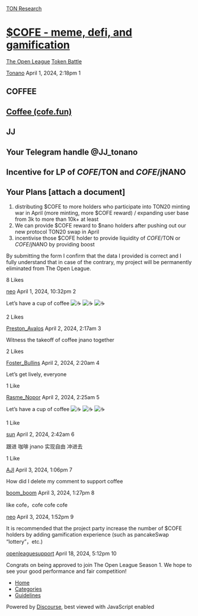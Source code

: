 [TON Research](/)

# [$COFE - meme, defi, and gamification](/t/cofe-meme-defi-and-gamification/3046)

[The Open League](/c/the-open-league/token-leaderboard/57)  [Token Battle](/c/the-open-league/token-leaderboard/57) 

    

[Tonano](https://tonresear.ch/u/Tonano)  April 1, 2024, 2:18pm  1

## [](#coffee-1)COFFEE

## [](#coffee-cofefunhttpswwwcofefun-2)[Coffee (cofe.fun)](https://www.cofe.fun/)

## [](#jj-3)JJ

## [](#your-telegram-handle-jj_tonano-4)Your Telegram handle @JJ\_tonano

## [](#incentive-for-lp-of-cofeton-and-cofejnano-5)Incentive for LP of $COFE/$TON and $COFE/$jNANO

## [](#your-plans-attach-a-document-6)Your Plans \[attach a document\]

1.  distributing $COFE to more holders who participate into TON20 minting war in April (more minting, more $COFE reward) / expanding user base from 3k to more than 10k+ at least
2.  We can provide $COFE reward to $nano holders after pushing out our new protocol TON20 swap in April
3.  incentivise those $COFE holder to provide liquidity of $COFE/$TON or $COFE/$jNANO by providing boost

By submitting the form I confirm that the data I provided is correct and I fully understand that in case of the contrary, my project will be permanently eliminated from The Open League.

  8 Likes

[neo](https://tonresear.ch/u/neo) April 1, 2024, 10:32pm  2

Let’s have a cup of coffee ![:coffee:](https://tonresear.ch/images/emoji/twitter/coffee.png?v=12 ":coffee:") ![:coffee:](https://tonresear.ch/images/emoji/twitter/coffee.png?v=12 ":coffee:") ![:coffee:](https://tonresear.ch/images/emoji/twitter/coffee.png?v=12 ":coffee:")

  2 Likes

[Preston\_Avalos](https://tonresear.ch/u/Preston_Avalos) April 2, 2024, 2:17am  3

Witness the takeoff of coffee jnano together

  2 Likes

[Foster\_Bullins](https://tonresear.ch/u/Foster_Bullins) April 2, 2024, 2:20am  4

Let’s get lively, everyone

  1 Like

[Rasme\_Nopor](https://tonresear.ch/u/Rasme_Nopor) April 2, 2024, 2:25am  5

Let’s have a cup of coffee ![:coffee:](https://tonresear.ch/images/emoji/twitter/coffee.png?v=12 ":coffee:") ![:coffee:](https://tonresear.ch/images/emoji/twitter/coffee.png?v=12 ":coffee:") ![:coffee:](https://tonresear.ch/images/emoji/twitter/coffee.png?v=12 ":coffee:")

  1 Like

[sun](https://tonresear.ch/u/sun) April 2, 2024, 2:42am  6

跟进 咖啡 jnano 实现自由 冲进去

  1 Like

[AJI](https://tonresear.ch/u/AJI) April 3, 2024, 1:06pm  7

How did I delete my comment to support coffee

 

[boom\_boom](https://tonresear.ch/u/boom_boom) April 3, 2024, 1:27pm  8

like cofe，cofe cofe cofe

 

[neo](https://tonresear.ch/u/neo) April 3, 2024, 1:52pm  9

It is recommended that the project party increase the number of $COFE holders by adding gamification experience (such as pancakeSwap “lottery”，etc.)

 

[openleaguesupport](https://tonresear.ch/u/openleaguesupport) April 18, 2024, 5:12pm  10

Congrats on being approved to join The Open League Season 1. We hope to see your good performance and fair competition!

 

*   [Home](/)
*   [Categories](/categories)
*   [Guidelines](/guidelines)

Powered by [Discourse](https://www.discourse.org), best viewed with JavaScript enabled